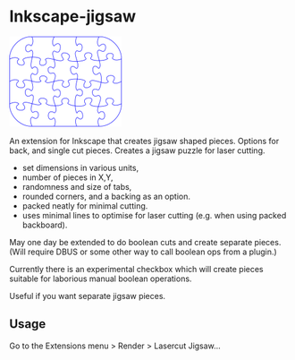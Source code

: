 Inkscape-jigsaw
===============

![Default generated jigsaw](default-jigsaw.svg)

An extension for Inkscape that creates jigsaw shaped pieces. Options for back, and single cut pieces.
Creates a jigsaw puzzle for laser cutting.
* set dimensions in various units,
* number of pieces in X,Y,
* randomness and size of tabs,
* rounded corners, and a backing as an option.
* packed neatly for minimal cutting.
* uses minimal lines to optimise for laser cutting (e.g. when using packed backboard).

May one day be extended to do boolean cuts and create separate pieces. (Will require DBUS  or some other way to call boolean ops from a plugin.)

Currently there is an experimental checkbox which will create pieces suitable for laborious manual boolean operations.

Useful if you want separate jigsaw pieces.

Usage
-----

Go to the Extensions menu > Render > Lasercut Jigsaw...
